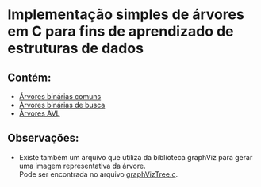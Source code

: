 # Implementação simples de árvores em C para fins de aprendizado de estruturas de dados

## Contém:
- [Árvores binárias comuns](https://github.com/oNicolasSB/CLangTrees/binaryTree.c)
- [Árvores binárias de busca](https://github.com/oNicolasSB/CLangTrees/binarySearchTree.c)
- [Árvores AVL](https://github.com/oNicolasSB/CLangTrees/)

## Observações:
- Existe também um arquivo que utiliza da biblioteca graphViz para gerar uma imagem representativa da árvore.\
Pode ser encontrada no arquivo [graphVizTree.c](https://github.com/oNicolasSB/CLangTrees/graphVizTree.c).